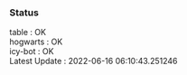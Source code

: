### Status


table : OK  
hogwarts : OK  
icy-bot : OK  
Latest Update : 2022-06-16 06:10:43.251246
